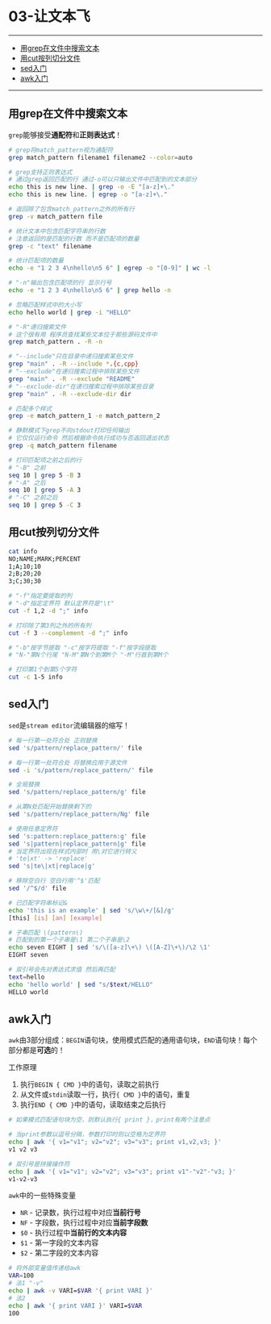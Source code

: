 # 03-让文本飞

---

- [用grep在文件中搜索文本](#用grep在文件中搜索文本)
- [用cut按列切分文件](#用cut按列切分文件)
- [sed入门](#sed入门)
- [awk入门](#awk入门)


---

## 用grep在文件中搜索文本

`grep`能够接受**通配符**和**正则表达式**！

```bash
# grep将match_pattern视为通配符
grep match_pattern filename1 filename2 --color=auto

# grep支持正则表达式
# 通过grep返回匹配的行 通过-o可以只输出文件中匹配到的文本部分
echo this is new line. | grep -o -E "[a-z]+\."
echo this is new line. | egrep -o "[a-z]+\."

# 返回除了包含match_pattern之外的所有行
grep -v match_pattern file

# 统计文本中包含匹配字符串的行数
# 注意返回的是匹配的行数 而不是匹配项的数量
grep -c "text" filename

# 统计匹配项的数量
echo -e "1 2 3 4\nhello\n5 6" | egrep -o "[0-9]" | wc -l

# "-n"输出包含匹配项的行 显示行号
echo -e "1 2 3 4\nhello\n5 6" | grep hello -n

# 忽略匹配样式中的大小写
echo hello world | grep -i "HELLO"

# "-R"递归搜索文件
# 这个很有用 程序员查找某些文本位于那些源码文件中
grep match_pattern . -R -n

# "--include"只在目录中递归搜索某些文件
grep "main" . -R --include *.{c,cpp}
# "--exclude"在递归搜索过程中排除某些文件
grep "main" . -R --exclude "README"
# "--exclude-dir"在递归搜索过程中排除某些目录
grep "main" . -R --exclude-dir dir

# 匹配多个样式
grep -e match_pattern_1 -e match_pattern_2

# 静默模式下grep不向stdout打印任何输出
# 它仅仅运行命令 然后根据命令执行成功与否返回退出状态
grep -q match_pattern filename

# 打印匹配项之前之后的行
# "-B" 之前
seq 10 | grep 5 -B 3
# "-A" 之后
seq 10 | grep 5 -A 3
# "-C" 之前之后
seq 10 | grep 5 -C 3
```

## 用cut按列切分文件

```bash
cat info
NO;NAME;MARK;PERCENT
1;A;10;10
2;B;20;20
3;C;30;30

# "-f"指定要提取的列
# "-d"指定定界符 默认定界符是"\t"
cut -f 1,2 -d ";" info

# 打印除了第3列之外的所有列
cut -f 3 --complement -d ";" info

# "-b"按字节提取 "-c"按字符提取 "-f"按字段提取
# "N-"第N个行尾 "N-M"第N个到第M个 "-M"行首到第M个

# 打印第1个到第5个字符
cut -c 1-5 info
```

## sed入门

`sed`是`stream editor`流编辑器的缩写！

```bash
# 每一行第一处符合处 正则替换
sed 's/pattern/replace_pattern/' file

# 每一行第一处符合处 将替换应用于源文件
sed -i 's/pattern/replace_pattern/' file

# 全局替换
sed 's/pattern/replace_pattern/g' file

# 从第N处匹配开始替换剩下的
sed 's/pattern/replace_pattern/Ng' file

# 使用任意定界符
sed 's:pattern:replace_pattern:g' file
sed 's|pattern|replace_pattern|g' file
# 当定界符出现在样式内部时 用\对它进行转义
# 'te|xt' -> 'replace'
sed 's|te\|xt|replace|g'
```

```bash
# 移除空白行 空白行用'^$'匹配
sed '/^$/d' file

# 已匹配字符串标记&
echo 'this is an example' | sed 's/\w\+/[&]/g'
[this] [is] [an] [example]

# 子串匹配 \(pattern\)
# 匹配到的第一个子串是\1 第二个子串是\2
echo seven EIGHT | sed 's/\([a-z]\+\) \([A-Z]\+\)/\2 \1'
EIGHT seven

# 双引号会先对表达式求值 然后再匹配
text=hello
echo 'hello world' | sed "s/$text/HELLO"
HELLO world
```

## awk入门

`awk`由3部分组成：`BEGIN`语句块，使用模式匹配的通用语句块，`END`语句块！每个部分都是**可选**的！

工作原理

1. 执行`BEGIN { CMD }`中的语句，读取之前执行
2. 从文件或`stdin`读取一行，执行`{ CMD }`中的语句，重复
3. 执行`END { CMD }`中的语句，读取结束之后执行

```bash
# 如果模式匹配语句块为空，则默认执行{ print }，print有两个注意点

# 当print参数以逗号分隔，参数打印时则以空格为定界符
echo | awk '{ v1="v1"; v2="v2"; v3="v3"; print v1,v2,v3; }'
v1 v2 v3

# 双引号是拼接操作符
echo | awk '{ v1="v1"; v2="v2"; v3="v3"; print v1"-"v2"-"v3; }'
v1-v2-v3
```

`awk`中的一些特殊变量

* `NR` - 记录数，执行过程中对应**当前行号**
* `NF` - 字段数，执行过程中对应**当前字段数**
* `$0` - 执行过程中**当前行的文本内容**
* `$1` - 第一字段的文本内容
* `$2` - 第二字段的文本内容

```bash
# 将外部变量值传递给awk
VAR=100
# 法1 "-v"
echo | awk -v VARI=$VAR '{ print VARI }'
# 法2
echo | awk '{ print VARI }' VARI=$VAR
100
```

